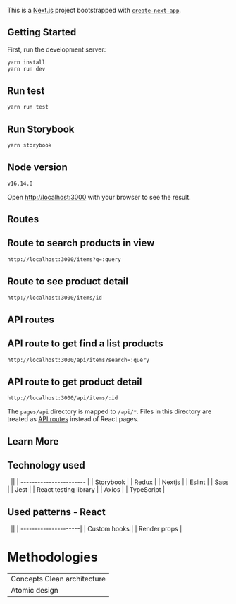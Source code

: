 This is a [Next.js](https://nextjs.org/) project bootstrapped with [`create-next-app`](https://github.com/vercel/next.js/tree/canary/packages/create-next-app).

## Getting Started

First, run the development server:

```bash
yarn install
yarn run dev
```

## Run test

```bash
yarn run test
```

## Run Storybook

```bash
yarn storybook
```

## Node version

```bash
v16.14.0
```

Open [http://localhost:3000](http://localhost:3000) with your browser to see the result.

## Routes

## Route to search products in view

```bash
http://localhost:3000/items?q=:query
```

## Route to see product detail

```bash
http://localhost:3000/items/id
```

## API routes

## API route to get find a list products

```bash
http://localhost:3000/api/items?search=:query
```

## API route to get product detail

```bash
http://localhost:3000/api/items/:id
```

The `pages/api` directory is mapped to `/api/*`. Files in this directory are treated as [API routes](https://nextjs.org/docs/api-routes/introduction) instead of React pages.

## Learn More

## Technology used

&nbsp;
||
| ----------------------- |
| Storybook |
| Redux |
| Nextjs |
| Eslint |
| Sass |
| Jest |
| React testing library |
| Axios |
| TypeScript |

## Used patterns - React

&nbsp;
||
| ---------------------|
| Custom hooks |
| Render props |

# Methodologies

|                             |
| --------------------------- |
| Concepts Clean architecture |
| Atomic design               |
